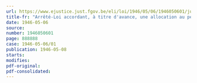 ```yaml
---
url: https://www.ejustice.just.fgov.be/eli/loi/1946/05/06/1946050601/justel
title-fr: "Arrêté-Loi accordant, à titre d'avance, une allocation au personnel rétribué à charge du Trésor"
date: 1946-05-06
source:
number: 1946050601
page: 888888
case: 1946-05-06/01
publication: 1946-05-08
starts:
modifies:
pdf-original:
pdf-consolidated:
---
```


